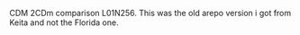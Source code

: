 CDM 2CDm comparison L01N256. This was the old arepo version i got from Keita and not the Florida one.
